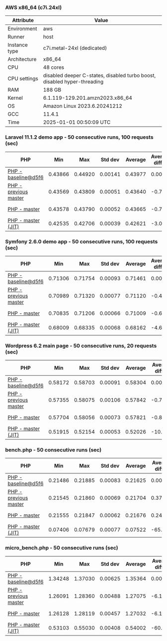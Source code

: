 ### AWS x86_64 (c7i.24xl)

|  Attribute    |     Value      |
|---------------|----------------|
| Environment   |aws|
| Runner        |host|
| Instance type |c7i.metal-24xl (dedicated)|
| Architecture  |x86_64
| CPU           |48 cores|
| CPU settings  |disabled deeper C-states, disabled turbo boost, disabled hyper-threading|
| RAM           |188 GB|
| Kernel        |6.1.119-129.201.amzn2023.x86_64|
| OS            |Amazon Linux 2023.6.20241212|
| GCC           |11.4.1|
| Time          |2025-01-01 00:50:09 UTC|

### Laravel 11.1.2 demo app - 50 consecutive runs, 100 requests (sec)

|     PHP     |     Min     |     Max     |    Std dev   |   Average  |  Average diff % |   Median   | Median diff % |     Memory    |
|-------------|-------------|-------------|--------------|------------|-----------------|------------|---------------|---------------|
|[PHP - baseline@d5f6](https://github.com/php/php-src/commit/d5f6e56610)|0.43866|0.44920|0.00141|0.43977|0.00%|0.43951|0.00%|41.82 MB|
|[PHP - previous master](https://github.com/php/php-src/commit/47e440019c)|0.43569|0.43809|0.00051|0.43640|-0.77%|0.43633|-0.72%|41.70 MB|
|[PHP - master](https://github.com/php/php-src/commit/90121f4056)|0.43578|0.43790|0.00052|0.43665|-0.71%|0.43660|-0.66%|41.70 MB|
|[PHP - master (JIT)](https://github.com/php/php-src/commit/90121f4056)|0.42535|0.42706|0.00039|0.42621|-3.08%|0.42628|-3.01%|50.75 MB|

### Symfony 2.6.0 demo app - 50 consecutive runs, 100 requests (sec)

|     PHP     |     Min     |     Max     |    Std dev   |   Average  |  Average diff % |   Median   | Median diff % |     Memory    |
|-------------|-------------|-------------|--------------|------------|-----------------|------------|---------------|---------------|
|[PHP - baseline@d5f6](https://github.com/php/php-src/commit/d5f6e56610)|0.71306|0.71754|0.00093|0.71461|0.00%|0.71453|0.00%|37.33 MB|
|[PHP - previous master](https://github.com/php/php-src/commit/47e440019c)|0.70989|0.71320|0.00077|0.71120|-0.48%|0.71115|-0.47%|37.39 MB|
|[PHP - master](https://github.com/php/php-src/commit/90121f4056)|0.70835|0.71206|0.00066|0.71009|-0.63%|0.71001|-0.63%|37.39 MB|
|[PHP - master (JIT)](https://github.com/php/php-src/commit/90121f4056)|0.68009|0.68335|0.00068|0.68162|-4.62%|0.68166|-4.60%|44.48 MB|

### Wordpress 6.2 main page - 50 consecutive runs, 20 requests (sec)

|     PHP     |     Min     |     Max     |    Std dev   |   Average  |  Average diff % |   Median   | Median diff % |     Memory    |
|-------------|-------------|-------------|--------------|------------|-----------------|------------|---------------|---------------|
|[PHP - baseline@d5f6](https://github.com/php/php-src/commit/d5f6e56610)|0.58172|0.58703|0.00091|0.58304|0.00%|0.58287|0.00%|42.95 MB|
|[PHP - previous master](https://github.com/php/php-src/commit/47e440019c)|0.57355|0.58075|0.00106|0.57842|-0.79%|0.57854|-0.74%|42.80 MB|
|[PHP - master](https://github.com/php/php-src/commit/90121f4056)|0.57704|0.58056|0.00073|0.57821|-0.83%|0.57812|-0.81%|42.80 MB|
|[PHP - master (JIT)](https://github.com/php/php-src/commit/90121f4056)|0.51915|0.52154|0.00053|0.52026|-10.77%|0.52022|-10.75%|61.91 MB|

### bench.php - 50 consecutive runs (sec)

|     PHP     |     Min     |     Max     |    Std dev   |   Average  |  Average diff % |   Median   | Median diff % |     Memory    |
|-------------|-------------|-------------|--------------|------------|-----------------|------------|---------------|---------------|
|[PHP - baseline@d5f6](https://github.com/php/php-src/commit/d5f6e56610)|0.21486|0.21885|0.00083|0.21625|0.00%|0.21621|0.00%|26.12 MB|
|[PHP - previous master](https://github.com/php/php-src/commit/47e440019c)|0.21545|0.21860|0.00069|0.21704|0.37%|0.21692|0.33%|26.06 MB|
|[PHP - master](https://github.com/php/php-src/commit/90121f4056)|0.21555|0.21847|0.00062|0.21676|0.24%|0.21668|0.22%|26.06 MB|
|[PHP - master (JIT)](https://github.com/php/php-src/commit/90121f4056)|0.07406|0.07679|0.00077|0.07522|-65.22%|0.07495|-65.34%|27.23 MB|

### micro_bench.php - 50 consecutive runs (sec)

|     PHP     |     Min     |     Max     |    Std dev   |   Average  |  Average diff % |   Median   | Median diff % |     Memory    |
|-------------|-------------|-------------|--------------|------------|-----------------|------------|---------------|---------------|
|[PHP - baseline@d5f6](https://github.com/php/php-src/commit/d5f6e56610)|1.34248|1.37030|0.00625|1.35364|0.00%|1.35308|0.00%|20.38 MB|
|[PHP - previous master](https://github.com/php/php-src/commit/47e440019c)|1.26091|1.28360|0.00488|1.27075|-6.12%|1.27123|-6.05%|20.32 MB|
|[PHP - master](https://github.com/php/php-src/commit/90121f4056)|1.26128|1.28119|0.00457|1.27032|-6.16%|1.27009|-6.13%|20.32 MB|
|[PHP - master (JIT)](https://github.com/php/php-src/commit/90121f4056)|0.53103|0.55030|0.00408|0.54002|-60.11%|0.53945|-60.13%|21.66 MB|
